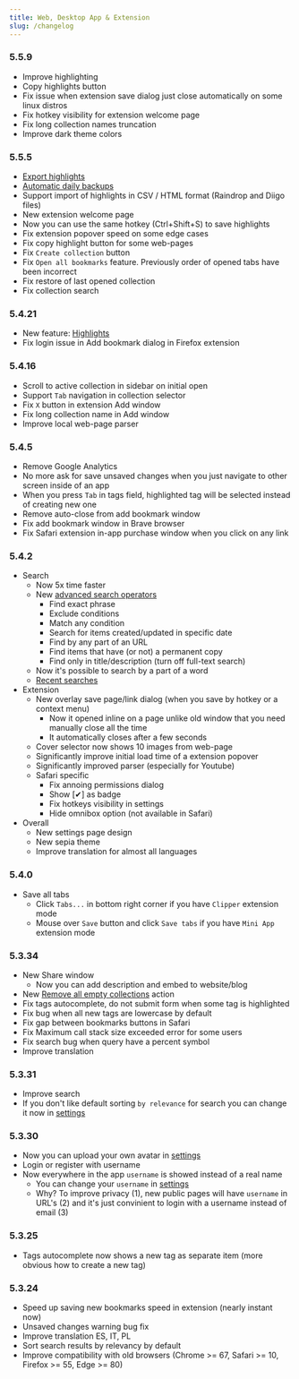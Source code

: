 ```yaml
---
title: Web, Desktop App & Extension
slug: /changelog
---
```


### 5.5.9

- Improve highlighting
- Copy highlights button
- Fix issue when extension save dialog just close automatically on some linux distros
- Fix hotkey visibility for extension welcome page
- Fix long collection names truncation
- Improve dark theme colors

### 5.5.5

- [Export highlights](../using/highlights/index.md#export)
- [Automatic daily backups](../using/backups/index.md#automatic)
- Support import of highlights in CSV / HTML format (Raindrop and Diigo files)
- New extension welcome page
- Now you can use the same hotkey (Ctrl+Shift+S) to save highlights
- Fix extension popover speed on some edge cases
- Fix copy highlight button for some web-pages
- Fix `Create collection` button
- Fix `Open all bookmarks` feature. Previously order of opened tabs have been incorrect
- Fix restore of last opened collection
- Fix collection search

### 5.4.21

- New feature: [Highlights](../using/highlights/index.md)
- Fix login issue in Add bookmark dialog in Firefox extension

### 5.4.16

- Scroll to active collection in sidebar on initial open
- Support `Tab` navigation in collection selector
- Fix `X` button in extension Add window
- Fix long collection name in Add window
- Improve local web-page parser

### 5.4.5

- Remove Google Analytics
- No more ask for save unsaved changes when you just navigate to other screen inside of an app
- When you press `Tab` in tags field, highlighted tag will be selected instead of creating new one
- Remove auto-close from add bookmark window
- Fix add bookmark window in Brave browser
- Fix Safari extension in-app purchase window when you click on any link

### 5.4.2

- Search
  - Now 5x time faster
  - New [advanced search operators](../using/search/index.md#operators)
    - Find exact phrase
    - Exclude conditions
    - Match any condition
    - Search for items created/updated in specific date
    - Find by any part of an URL
    - Find items that have (or not) a permanent copy
    - Find only in title/description (turn off full-text search)
  - Now it's possible to search by a part of a word
  - [Recent searches](../using/search/index.md#recent)
- Extension
  - New overlay save page/link dialog (when you save by hotkey or a context menu)
    - Now it opened inline on a page unlike old window that you need manually close all the time
    - It automatically closes after a few seconds
  - Cover selector now shows 10 images from web-page
  - Significantly improve initial load time of a extension popover
  - Significantly improved parser (especially for Youtube)
  - Safari specific
    - Fix annoing permissions dialog
    - Show [✔] as badge
    - Fix hotkeys visibility in settings
    - Hide omnibox option (not available in Safari)
- Overall
  - New settings page design
  - New sepia theme
  - Improve translation for almost all languages

### 5.4.0

- Save all tabs
  - Click `Tabs...` in bottom right corner if you have `Clipper` extension mode
  - Mouse over `Save` button and click `Save tabs` if you have `Mini App` extension mode

### 5.3.34

- New Share window
  - Now you can add description and embed to website/blog
- New [Remove all empty collections](../using/collections/index.md#remove-all-empty) action
- Fix tags autocomplete, do not submit form when some tag is highlighted
- Fix bug when all new tags are lowercase by default
- Fix gap between bookmarks buttons in Safari
- Fix Maximum call stack size exceeded error for some users
- Fix search bug when query have a percent symbol
- Improve translation

### 5.3.31

- Improve search
- If you don't like default sorting `by relevance` for search you can change it now in [settings](https://app.raindrop.io/settings/app)

### 5.3.30

- Now you can upload your own avatar in [settings](https://app.raindrop.io/settings/account)
- Login or register with username
- Now everywhere in the app `username` is showed instead of a real name
  - You can change your `username` in [settings](https://app.raindrop.io/settings/account)
  - Why? To improve privacy (1), new public pages will have `username` in URL's (2) and it's just convinient to login with a username instead of email (3)

### 5.3.25

- Tags autocomplete now shows a new tag as separate item (more obvious how to create a new tag)

### 5.3.24

- Speed up saving new bookmarks speed in extension (nearly instant now)
- Unsaved changes warning bug fix
- Improve translation ES, IT, PL
- Sort search results by relevancy by default
- Improve compatibility with old browsers (Chrome >= 67, Safari >= 10, Firefox >= 55, Edge >= 80)
